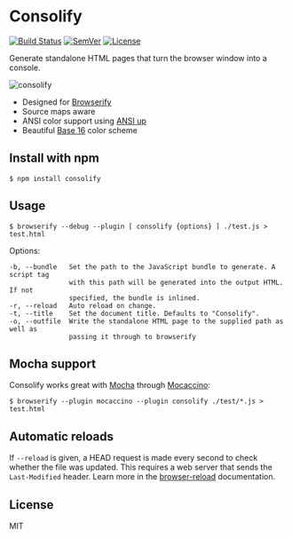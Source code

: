 # Consolify

[![Build Status]](https://travis-ci.org/mantoni/consolify)
[![SemVer]](http://semver.org)
[![License]](https://github.com/mantoni/consolify/blob/master/LICENSE)

Generate standalone HTML pages that turn the browser window into a console.

![consolify](http://maxantoni.de/img/consolify2.png)

- Designed for [Browserify][]
- Source maps aware
- ANSI color support using [ANSI up][]
- Beautiful [Base 16][] color scheme

## Install with npm

```
$ npm install consolify
```

## Usage

```
$ browserify --debug --plugin [ consolify {options} ] ./test.js > test.html
```

Options:

```
-b, --bundle   Set the path to the JavaScript bundle to generate. A script tag
               with this path will be generated into the output HTML. If not
               specified, the bundle is inlined.
-r, --reload   Auto reload on change.
-t, --title    Set the document title. Defaults to "Consolify".
-o, --outfile  Write the standalone HTML page to the supplied path as well as
               passing it through to browserify
```

## Mocha support

Consolify works great with [Mocha][] through [Mocaccino][]:

```
$ browserify --plugin mocaccino --plugin consolify ./test/*.js > test.html
```

## Automatic reloads

If `--reload` is given, a HEAD request is made every second to check whether
the file was updated. This requires a web server that sends the `Last-Modified`
header. Learn more in the [browser-reload][] documentation.

## License

MIT

[Build Status]: http://img.shields.io/travis/mantoni/consolify.svg
[SemVer]: http://img.shields.io/:semver-%E2%9C%93-brightgreen.svg
[License]: http://img.shields.io/npm/l/consolify.svg
[ANSI up]: https://github.com/drudru/ansi_up
[Base 16]: https://github.com/chriskempson/base16
[browser-reload]: https://github.com/mantoni/browser-reload
[Mocha]: http://mochajs.org
[Browserify]: http://browserify.org
[Mocaccino]: https://github.com/mantoni/mocaccino.js
